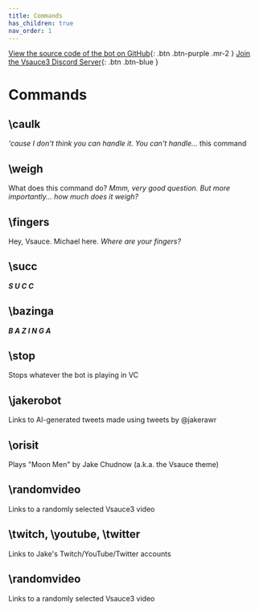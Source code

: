 ```yaml
---
title: Commands
has_children: true
nav_order: 1
---
```

[View the source code of the bot on GitHub](https://www.github.com/BotSauce/BotSauce){: .btn .btn-purple .mr-2 }
[Join the Vsauce3 Discord Server](https://discord.gg/VRr4hVR){: .btn .btn-blue }


# Commands

## \caulk
*'cause I don't think you can handle it. You can't handle...* this command

## \weigh
What does this command do? *Mmm, very good question. But more importantly... how much does it weigh?*

## \fingers
Hey, Vsauce. Michael here. *Where are your fingers?*

## \succ
***S  U  C  C***

## \bazinga
***B A Z I N G A***

## \stop
Stops whatever the bot is playing in VC

## \jakerobot
Links to AI-generated tweets made using tweets by @jakerawr

## \orisit
Plays "Moon Men" by Jake Chudnow (a.k.a. the Vsauce theme)

## \randomvideo
Links to a randomly selected Vsauce3 video

## \twitch, \youtube, \twitter
Links to Jake's Twitch/YouTube/Twitter accounts

## \randomvideo
Links to a randomly selected Vsauce3 video


